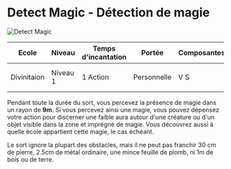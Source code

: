 # Detect Magic - Détection de magie 
![Detect Magic](../_images/detect_magic_.png)

|Ecole|Niveau|Temps d'incantation|Portée|Composantes|Durée|
|-|-|-|-|-|-|
|Divinitaion|Niveau 1|1 Action|Personnelle|V S|Concentration, jusqu'à 10 minutes|

Pendant toute la durée du sort, vous percevez la présence de magie dans un rayon de **9m**. Si vous percevez ainsi une magie, vous pouvez dépensez votre action pour discerner une faible aura autour d'une créature ou d'un objet visible dans la zone et imprégné de magie. Vous découvrez aussi à quelle école appartient cette magie, le cas échéant.

Le sort ignore la plupart des obstacles, mais il ne peut pas franchir 30 cm de pierre, 2.5cm de métal ordinaire, une mince feuille de plomb, ni 1m de bois ou de terre.
